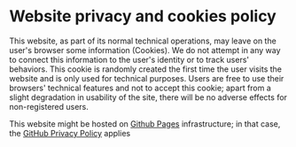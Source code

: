 ---
---
# Website privacy and cookies policy

This website, as part of its normal technical operations, may leave on
the user's browser some information (Cookies). We do not attempt in any
way to connect this information to the user's identity or to track
users' behaviors. This cookie is randomly created the first time the
user visits the website and is only used for technical purposes. Users
are free to use their browsers' technical features and not to accept
this cookie; apart from a slight degradation in usability of the site,
there will be no adverse effects for non-registered users.

This website might be hosted on [Github Pages](https://pages.github.com/)
infrastructure; in that case,
the [GitHub Privacy Policy](https://docs.github.com/en/site-policy/privacy-policies/github-privacy-statement)
applies